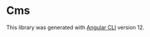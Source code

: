 # Cms

This library was generated with [Angular CLI](https://github.com/angular/angular-cli) version 12.
